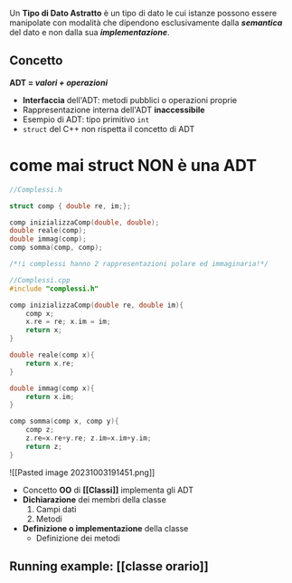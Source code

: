 
Un **Tipo di Dato Astratto** è un tipo di dato le cui istanze possono essere manipolate con modalità che dipendono esclusivamente dalla **_semantica_** del dato e non dalla sua **_implementazione_**.

## Concetto 
**ADT = _valori + operazioni_**
- **Interfaccia** dell'ADT: metodi pubblici o operazioni proprie
- Rappresentazione interna dell'ADT **inaccessibile**
- Esempio di ADT: tipo primitivo `int`
- `struct` del C++ non rispetta il concetto di ADT

# come mai struct NON è una ADT

````C++
//Complessi.h

struct comp { double re, im;};

comp inizializzaComp(double, double);
double reale(comp);
double immag(comp);
comp somma(comp, comp);

/*!i complessi hanno 2 rappresentazioni polare ed immaginaria!*/

//Complessi.cpp
#include "complessi.h"

comp inizializzaComp(double re, double im){
	comp x;
	x.re = re; x.im = im;
	return x;
}

double reale(comp x){
	return x.re;
}

double immag(comp x){
	return x.im;
}

comp somma(comp x, comp y){
	comp z;
	z.re=x.re+y.re; z.im=x.im+y.im;
	return z;
}

````

![[Pasted image 20231003191451.png]]

- Concetto **OO** di **[[Classi]]** implementa gli ADT
- **Dichiarazione** dei membri della classe
	1. Campi dati
	2. Metodi
- **Definizione o implementazione** della classe
	- Definizione dei metodi

## Running example: [[classe orario]]